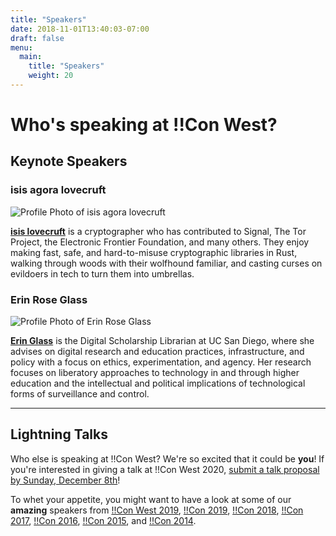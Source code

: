 ```yaml
---
title: "Speakers"
date: 2018-11-01T13:40:03-07:00
draft: false
menu:
  main:
    title: "Speakers"
    weight: 20
---
```


# Who's speaking at !!Con West?

## Keynote Speakers

### isis agora lovecruft

<img class='speaker-img' src="../images/speakers/isis_agora_lovecruft.jpeg" alt="Profile Photo of isis agora lovecruft" />

<a href="https://patternsinthevoid.net/">**isis lovecruft**</a> is a
cryptographer who has contributed to Signal, The Tor Project, the Electronic
Frontier Foundation, and many others.  They enjoy making fast, safe, and
hard-to-misuse cryptographic libraries in Rust, walking through woods with
their wolfhound familiar, and casting curses on evildoers in tech to turn
them into umbrellas.

### Erin Rose Glass

<img class='speaker-img' src="../images/speakers/erin_rose_glass.jpeg" alt="Profile Photo of Erin Rose Glass" />

<a href="http://www.erinroseglass.com">**Erin Glass**</a> is the Digital
Scholarship Librarian at UC San Diego, where she advises on digital research
and education practices, infrastructure, and policy with a focus on ethics,
experimentation, and agency.  Her research focuses on liberatory approaches
to technology in and through higher education and the intellectual and
political implications of technological forms of surveillance and control.

---

## Lightning Talks

Who else is speaking at !!Con West? We're so excited that it could be
**you**!  If you're interested in giving a talk at !!Con West 2020, [submit
a talk proposal by Sunday, December 8th](/cfp/)!

To whet your appetite, you might want to have a look at some of our
**amazing** speakers from [!!Con West 2019](/2019/speakers/), [!!Con
2019](http://bangbangcon.com/speakers.html),
[!!Con 2018](http://bangbangcon.com/2018/speakers.html),
[!!Con 2017](http://bangbangcon.com/2017/speakers.html),
[!!Con 2016](http://bangbangcon.com/2016/speakers.html),
[!!Con 2015](http://bangbangcon.com/2015/speakers.html),
and
[!!Con 2014](http://bangbangcon.com/2014/speakers.html).
